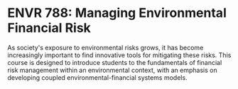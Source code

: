 # ENVR 788: Managing Environmental Financial Risk

As society's exposure to environmental risks grows, it has become increasingly important to find innovative tools for mitigating these risks. This course is designed to introduce students to the fundamentals of financial risk management within an environmental context, with an emphasis on developing coupled environmental-financial systems models.